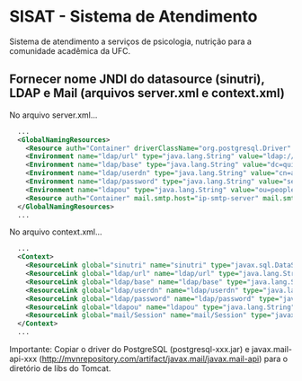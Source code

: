 # SISAT - Sistema de Atendimento
Sistema de atendimento a serviços de psicologia, nutrição para a comunidade acadêmica da UFC.

## Fornecer nome JNDI do datasource (sinutri), LDAP e Mail (arquivos server.xml e context.xml)

No arquivo server.xml...
```xml
  ...
  <GlobalNamingResources>
    <Resource auth="Container" driverClassName="org.postgresql.Driver" maxActive="10" maxIdle="3" maxWait="10000" name="sinutri" password="senha" type="javax.sql.DataSource" url="jdbc:postgresql://localhost/sinutri" username="usuario"/>
    <Environment name="ldap/url" type="java.lang.String" value="ldap://endereco-ldap:389"/>
    <Environment name="ldap/base" type="java.lang.String" value="dc=quixada,dc=ufc,dc=br"/>
    <Environment name="ldap/userdn" type="java.lang.String" value="cn=admin_npi,ou=people_teste,dc=quixada,dc=ufc,dc=br"/>
    <Environment name="ldap/password" type="java.lang.String" value="senha"/>
    <Environment name="ldapou" type="java.lang.String" value="ou=people_teste"/>
    <Resource auth="Container" mail.smtp.host="ip-smtp-server" mail.smtp.port="587" mail.transport.protocol="smtp" name="mail/Session" type="javax.mail.Session"/>
  </GlobalNamingResources>
  ...
```

No arquivo context.xml...
```xml
  ...
  <Context>
    <ResourceLink global="sinutri" name="sinutri" type="javax.sql.DataSource"/>
    <ResourceLink global="ldap/url" name="ldap/url" type="java.lang.String"/>
    <ResourceLink global="ldap/base" name="ldap/base" type="java.lang.String"/>
    <ResourceLink global="ldap/userdn" name="ldap/userdn" type="java.lang.String"/>
    <ResourceLink global="ldap/password" name="ldap/password" type="java.lang.String"/>
    <ResourceLink global="ldapou" name="ldapou" type="java.lang.String"/>
    <ResourceLink global="mail/Session" name="mail/Session" type="javax.mail.Session"/>
  </Context>
  ...
```

Importante: Copiar o driver do PostgreSQL (postgresql-xxx.jar) e javax.mail-api-xxx (http://mvnrepository.com/artifact/javax.mail/javax.mail-api) para o diretório de libs do Tomcat.

